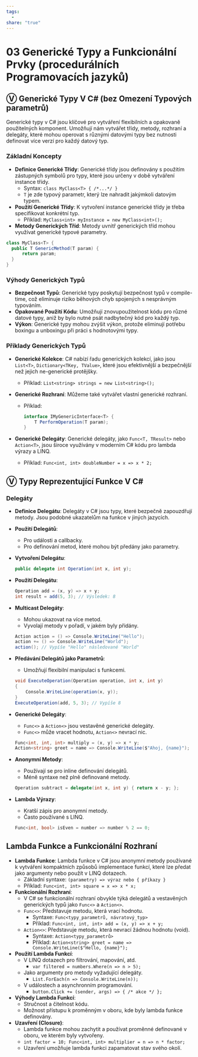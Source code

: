 ```yaml
---
tags:
  - 
share: "true"
---
```


# 03 Generické Typy a Funkcionální Prvky (procedurálních Programovacích jazyků)

## Ⓥ Generické Typy V C# (bez Omezení Typových parametrů)

Generické typy v C# jsou klíčové pro vytváření flexibilních a opakovaně použitelných komponent. Umožňují nám vytvářet třídy, metody, rozhraní a delegáty, které mohou operovat s různými datovými typy bez nutnosti definovat více verzí pro každý datový typ.

### Základní Koncepty

- **Definice Generické Třídy**: Generické třídy jsou definovány s použitím zástupných symbolů pro typy, které jsou určeny v době vytváření instance třídy.
    - Syntax: `class MyClass<T> { /*...*/ }`
    - `T` je zde typový parametr, který lze nahradit jakýmkoli datovým typem.
- **Použití Generické Třídy**: K vytvoření instance generické třídy je třeba specifikovat konkrétní typ.
    - Příklad: `MyClass<int> myInstance = new MyClass<int>();`
- **Metody Generických Tříd**: Metody uvnitř generických tříd mohou využívat generické typové parametry.

```csharp
class MyClass<T> {
  public T GenericMethod(T param) {
	  return param;
  }
}
```

### Výhody Generických Typů

- **Bezpečnost Typů**: Generické typy poskytují bezpečnost typů v compile-time, což eliminuje riziko běhových chyb spojených s nesprávným typováním.
- **Opakované Použití Kódu**: Umožňují znovupoužitelnost kódu pro různé datové typy, aniž by bylo nutné psát nadbytečný kód pro každý typ.
- **Výkon**: Generické typy mohou zvýšit výkon, protože eliminují potřebu boxingu a unboxingu při práci s hodnotovými typy.

### Příklady Generických Typů

- **Generické Kolekce**: C# nabízí řadu generických kolekcí, jako jsou `List<T>`, `Dictionary<TKey, TValue>`, které jsou efektivnější a bezpečnější než jejich ne-generické protějšky.
    - Příklad: `List<string> strings = new List<string>();`
- **Generické Rozhraní**: Můžeme také vytvářet vlastní generické rozhraní.
    - Příklad:

      ```csharp
      interface IMyGenericInterface<T> {
          T PerformOperation(T param);
      }
      ```

- **Generické Delegáty**: Generické delegáty, jako `Func<T, TResult>` nebo `Action<T>`, jsou široce využívány v moderním C# kódu pro lambda výrazy a LINQ.
    - Příklad: `Func<int, int> doubleNumber = x => x * 2;`

## Ⓥ Typy Reprezentující Funkce V C\#

### Delegáty

- **Definice Delegátu**: Delegáty v C# jsou typy, které bezpečně zapouzdřují metody. Jsou podobné ukazatelům na funkce v jiných jazycích.
- **Použití Delegátů**:
    - Pro události a callbacky.
    - Pro definování metod, které mohou být předány jako parametry.
- **Vytvoření Delegátu**:

    ```csharp
    public delegate int Operation(int x, int y);
    ```

- **Použití Delegátu**:

    ```csharp
    Operation add = (x, y) => x + y;
    int result = add(5, 3); // Výsledek: 8
    ```

- **Multicast Delegáty**:
    - Mohou ukazovat na více metod.
    - Vyvolají metody v pořadí, v jakém byly přidány.

    ```csharp
    Action action = () => Console.WriteLine("Hello");
    action += () => Console.WriteLine("World");
    action(); // Vypíše "Hello" následované "World"
    ```

- **Předávání Delegátů jako Parametrů**:
    - Umožňují flexibilní manipulaci s funkcemi.

    ```csharp
    void ExecuteOperation(Operation operation, int x, int y)
    {
        Console.WriteLine(operation(x, y));
    }
    ExecuteOperation(add, 5, 3); // Vypíše 8
    ```

- **Generické Delegáty**:
    - `Func<>` a `Action<>` jsou vestavěné generické delegáty.
    - `Func<>` může vracet hodnotu, `Action<>` nevrací nic.

    ```csharp
    Func<int, int, int> multiply = (x, y) => x * y;
    Action<string> greet = name => Console.WriteLine($"Ahoj, {name}");
    ```

- **Anonymní Metody**:
    - Používají se pro inline definování delegátů.
    - Méně syntaxe než plně definované metody.

    ```csharp
    Operation subtract = delegate(int x, int y) { return x - y; };
    ```

- **Lambda Výrazy**:
    - Kratší zápis pro anonymní metody.
    - Často používané s LINQ.

    ```csharp
    Func<int, bool> isEven = number => number % 2 == 0;
    ```

## Lambda Funkce a Funkcionální Rozhraní

- **Lambda Funkce**: Lambda funkce v C# jsou anonymní metody používané k vytváření kompaktních způsobů implementace funkcí, které lze předat jako argumenty nebo použít v LINQ dotazech.
    - Základní syntaxe: `(parametry) => výraz nebo { příkazy }`
    - Příklad: `Func<int, int> square = x => x * x;`
- **Funkcionální Rozhraní**:
    - V C# se funkcionální rozhraní obvykle týká delegátů a vestavěných generických typů jako `Func<>` a `Action<>`.
    - `Func<>`: Představuje metodu, která vrací hodnotu.
        - Syntaxe: `Func<typy_parametrů, návratový_typ>`
        - Příklad: `Func<int, int, int> add = (x, y) => x + y;`
    - `Action<>`: Představuje metodu, která nevrací žádnou hodnotu (void).
        - Syntaxe: `Action<typy_parametrů>`
        - Příklad: `Action<string> greet = name => Console.WriteLine($"Hello, {name}");`
- **Použití Lambda Funkcí**:
    - V LINQ dotazech pro filtrování, mapování, atd.
        - `var filtered = numbers.Where(n => n > 5);`
    - Jako argumenty pro metody vyžadující delegáty.
        - `List.ForEach(n => Console.WriteLine(n));`
    - V událostech a asynchronním programování.
        - `button.Click += (sender, args) => { /* akce */ };`
- **Výhody Lambda Funkcí**:
    - Stručnost a čitelnost kódu.
    - Možnost přístupu k proměnným v oboru, kde byly lambda funkce definovány.
- **Uzavření (Closure)**:
    - Lambda funkce mohou zachytit a používat proměnné definované v oboru, ve kterém byly vytvořeny.
    - `int factor = 10; Func<int, int> multiplier = n => n * factor;`
    - Uzavření umožňuje lambda funkci zapamatovat stav svého okolí.
